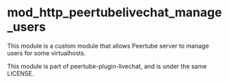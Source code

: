 <!--
SPDX-FileCopyrightText: 2024-2025 John Livingston <https://www.john-livingston.fr/>

SPDX-License-Identifier: AGPL-3.0-only
-->

# mod_http_peertubelivechat_manage_users

This module is a custom module that allows Peertube server to manage users for some virtualhosts.

This module is part of peertube-plugin-livechat, and is under the same LICENSE.
